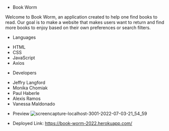 - Book Worm

Welcome to Book Worm, an application created to help one find books to read. Our goal is to make a website that makes users want to return and find more books to enjoy based on their own preferences or search filters.

- Languages

* HTML
* CSS
* JavaScript
* Axios

- Developers

* Jeffry Langford
* Monika Chomiak
* Paul Haberle
* Alexis Ramos
* Vanessa Maldonado

- Preview
![screencapture-localhost-3001-2022-07-03-21_54_59](https://user-images.githubusercontent.com/98194815/177423101-469d620b-86d0-4156-b562-31439bd8a876.png)

- Deployed Link: https://book-worm-2022.herokuapp.com/